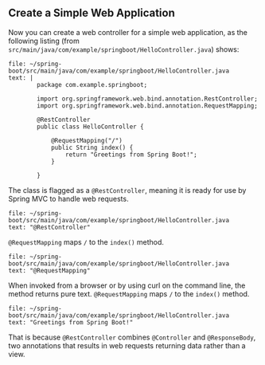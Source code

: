 ## Create a Simple Web Application

Now you can create a web controller for a simple web application, as the following listing (from `src/main/java/com/example/springboot/HelloController.java`) shows:


```editor:append-lines-to-file
file: ~/spring-boot/src/main/java/com/example/springboot/HelloController.java
text: |
        package com.example.springboot;

        import org.springframework.web.bind.annotation.RestController;
        import org.springframework.web.bind.annotation.RequestMapping;

        @RestController
        public class HelloController {

            @RequestMapping("/")
            public String index() {
                return "Greetings from Spring Boot!";
            }

        }
```


The class is flagged as a `@RestController`, meaning it is ready for use by Spring MVC to handle web requests.
```editor:select-matching-text
file: ~/spring-boot/src/main/java/com/example/springboot/HelloController.java
text: "@RestController"
```


 `@RequestMapping` maps `/` to the `index()` method. 
  ```editor:select-matching-text
file: ~/spring-boot/src/main/java/com/example/springboot/HelloController.java
text: "@RequestMapping"
```
 
When invoked from a browser or by using curl on the command line, the method returns pure text. 
 `@RequestMapping` maps `/` to the `index()` method. 
  ```editor:select-matching-text
file: ~/spring-boot/src/main/java/com/example/springboot/HelloController.java
text: "Greetings from Spring Boot!"
```

That is because `@RestController` combines `@Controller` and `@ResponseBody`, two annotations that results in web requests returning data rather than a view.

